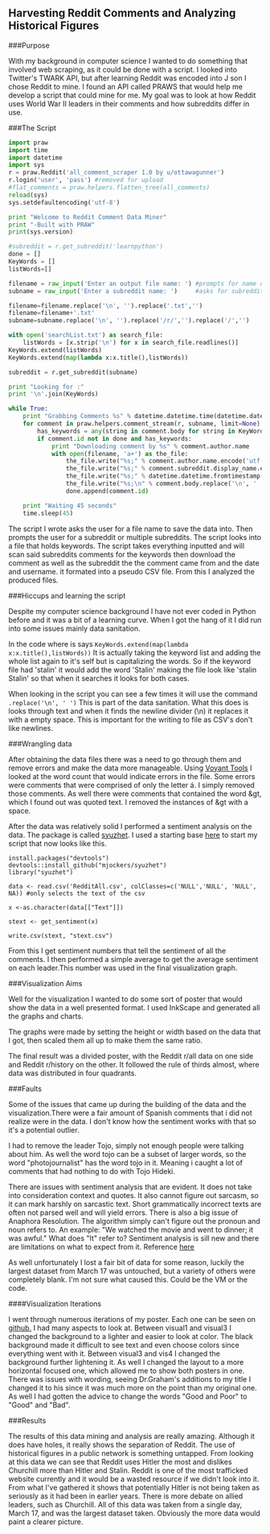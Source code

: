 Harvesting Reddit Comments and Analyzing Historical Figures
------
###Purpose

With my background in computer science I wanted to do something that involved web scraping, as it could be done with a script. I looked into Twitter's TWARK API, but after learning Reddit was encoded into J son I chose Reddit to mine. I found an API called PRAWS that would help me develop a script that could mine for me. My goal was to look at how Reddit uses World War II leaders in their comments and how subreddits differ in use. 

###The Script

```python
import praw
import time
import datetime
import sys
r = praw.Reddit('all_comment_scraper 1.0 by u/ottawagunner')
r.login('user', 'pass') #removed for upload
#flat_comments = praw.helpers.flatten_tree(all_comments)
reload(sys)
sys.setdefaultencoding('utf-8')

print "Welcome to Reddit Comment Data Miner"
print "-Built with PRAW"
print(sys.version)

#subreddit = r.get_subreddit('learnpython')
done = []
KeyWords = []
listWords=[]

filename = raw_input('Enter an output file name: ') #prompts for name of file to write to
subname = raw_input('Enter a subreddit name: ')     #asks for subreddit

filename=filename.replace('\n', '').replace('.txt','')
filename=filename+'.txt'
subname=subname.replace('\n', '').replace('/r/','').replace('/','')

with open('searchList.txt') as search_file:
    listWords = [x.strip('\n') for x in search_file.readlines()]
KeyWords.extend(listWords)
KeyWords.extend(map(lambda x:x.title(),listWords))

subreddit = r.get_subreddit(subname)

print "Looking for :"
print '\n'.join(KeyWords)

while True:
    print "Grabbing Comments %s" % datetime.datetime.time(datetime.datetime.now())
    for comment in praw.helpers.comment_stream(r, subname, limit=None):
        has_keywords = any(string in comment.body for string in KeyWords)
        if comment.id not in done and has_keywords:
            print "Downloading comment by %s" % comment.author.name
            with open(filename, 'a+') as the_file:
                the_file.write("%s;" % comment.author.name.encode('utf-8'))
                the_file.write("%s;" % comment.subreddit.display_name.encode('utf-8'))
                the_file.write("%s;" % datetime.datetime.fromtimestamp(comment.created_utc).strftime('%Y-%m-%d %H:%M:%S').encode('utf-8'))
                the_file.write("%s;\n" % comment.body.replace('\n', ' ').replace('\r', '').replace(';',' ').encode('utf-8'))
                done.append(comment.id)

    print "Waiting 45 seconds"
    time.sleep(45)
```

The script I wrote asks the user for a file name to save the data into. Then prompts the user for a subreddit or multiple subreddits. The script looks into a file that holds keywords. The script takes everything inputted and will scan said subreddits comments for the keywords then download the comment as well as the subreddit the the comment came from and the date and username. it formated into a pseudo CSV file. From this I analyzed the produced files.

###Hiccups and learning the script

Despite my computer science background I have not ever coded in Python before and it was a bit of a learning curve. When I got the hang of it I did run into some issues mainly data sanitation. 

In the code where is says 
`KeyWords.extend(map(lambda x:x.title(),listWords))` 
It is actually taking the keyword list and adding the whole list again to it's self but is capitalizing the words. So if the keyword file had 'stalin' it would add the word 'Stalin' making the file look like 'stalin Stalin' so that when it searches it looks for both cases.

When looking in the script you can see a few times it will use the command 
`.replace('\n', ' ')`
This is part of the data sanitation. What this does is looks through text and when it finds the newline divider (\n) it replaces it with a empty space. This is important for the writing to file as CSV's don't like newlines.

###Wrangling data

After obtaining the data files there was a need to go through them and remove errors and make the data more manageable. Using [Voyant Tools](voyant-tools.org) I looked at the word count that would indicate errors in the file. Some errors were comments that were comprised of only the letter á. I simply removed those comments. As well there were comments that contained the word &gt, which I found out was quoted text. I removed the instances of &gt with a space.

After the data was relatively solid I performed a sentiment analysis on the data. The package is called [syuzhet](https://github.com/mjockers/syuzhet). I used a starting base [here](https://gist.githubusercontent.com/shawngraham/87bb74b576395737fc76/raw/3abe097b2d8d6f59ebe1cc6bf51f11ee78576f6d/working-w-syuzhet.R) to start my script that now looks like this.
```
install.packages("devtools")
devtools::install_github("mjockers/syuzhet")
library("syuzhet")

data <- read.csv('RedditAll.csv', colClasses=c('NULL','NULL', 'NULL', NA)) #only selects the text of the csv

x <-as.character(data[["Text"]]) 

stext <- get_sentiment(x)

write.csv(stext, "stext.csv")
```
From this I get sentiment numbers that tell the sentiment of all the comments. I then performed a simple average to get the average sentiment on each leader.This number was used in the final visualization graph.

###Visualization Aims

Well for the visualization I wanted to do some sort of poster that would show the data in a well presented format. I used InkScape and generated all the graphs and charts.

The graphs were made by setting the height or width based on the data that I got, then scaled them all up to make them the same ratio. 

The final result was a divided poster, with the Reddit r/all data on one side and Reddit r/history on the other. It followed the rule of thirds almost, where data was distributed in four quadrants. 

###Faults

Some of the issues that came up during the building of the data and the visualization.There were a fair amount of Spanish comments that i did not realize were in the data. I don't know how the sentiment works with that so it's a potential outlier. 

I had to remove the leader Tojo, simply not enough people were talking about him. As well the word tojo can be a subset of larger words, so the word "photojournalist" has the word tojo in it. Meaning i caught a lot of comments that had nothing to do with Tojo Hideki. 

There are issues with sentiment analysis that are evident. It does not take into consideration context and quotes. It also cannot figure out sarcasm, so it can mark harshly on sarcastic text. Short grammatically incorrect texts are often not parsed well and will yield errors. There is also a big issue of Anaphora Resolution. The algorithm simply can't figure out the pronoun and noun refers to. An example: "We watched the movie and went to dinner; it was awful." What does "It" refer to? Sentiment analysis is sill new and there are limitations on what to expect from it. Reference [here](http://www.cs.uic.edu/~liub/FBS/IEEE-Intell-Sentiment-Analysis.pdf)

As well unfortunately I lost a fair bit of data for some reason, luckily the largest dataset from March 17 was untouched, but a variety of others were completely blank. I'm not sure what caused this. Could be the VM or the code.    

####Visualization Iterations

I went through numerous iterations of my poster. Each one can be seen on [github.](https://github.com/Ottawagunner/RedditData/tree/master/Visual) I had many aspects to look at. Between visual1 and visual3 I changed the background to a lighter and easier to look at color. The black background made it difficult to see text and even choose colors since everything went with it. Between visual3 and vis4 I changed the background further lightening it. As well I changed the layout to a more horizontal focused one, which allowed me to show both posters in one. There was issues with wording, seeing Dr.Graham's additions to my title I changed it to his since it was much more on the point than my original one. As well I had gotten the advice to change the words "Good and Poor" to "Good" and "Bad".    

###Results

The results of this data mining and analysis are really amazing. Although it does have holes, it really shows the separation of Reddit. The use of historical figures in a public network is something untapped. From looking at this data we can see that Reddit uses Hitler the most and dislikes Churchill more than Hitler and Stalin. Reddit is one of the most trafficked website currently and it would be a wasted resource if we didn't look into it. From what I've gathered it shows that potentially Hitler is not being taken as seriously as it had been in earlier years. There is more debate on allied leaders, such as Churchill. All of this data was taken from a single day, March 17, and was the largest dataset taken. Obviously the more data would paint a clearer picture.
